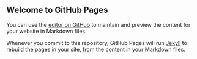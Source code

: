 ## Welcome to GitHub Pages

You can use the [editor on GitHub](https://github.com/JWD-activity/mybookclub/edit/main/README.md) to maintain and preview the content for your website in Markdown files.

Whenever you commit to this repository, GitHub Pages will run [Jekyll](https://jekyllrb.com/) to rebuild the pages in your site, from the content in your Markdown files.

